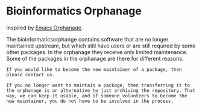 # Bioinformatics Orphanage

Inspired by [Emacs Orphanage](https://github.com/emacsorphanage).

The bioinformaticsorphange contains software that are no longer maintained upstream, but which still have users or are still required by some other packages. In the orphanage they receive only limited maintenance. Some of the packages in the orphanage are there for different reasons.

    If you would like to become the new maintainer of a package, then please contact us.

    If you no longer want to maintain a package, then transferring it to the orphanage is an alternative to just archiving the repository. That way, we can keep it usable, and if someone volunteers to become the new maintainer, you do not have to be involved in the process.
